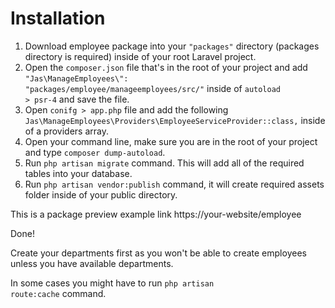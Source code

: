 # Installation

1. Download employee package into your <code>"packages"</code> directory (packages directory is required) inside of your root Laravel project.
2. Open the <code>composer.json</code> file that's in the root of your project and add <code>"Jas\\ManageEmployees\\": "packages/employee/manageemployees/src/"</code> inside of <code>autoload > psr-4</code> and save the file.
3. Open <code>conifg > app.php</code> file and add the following <code>Jas\ManageEmployees\Providers\EmployeeServiceProvider::class,</code> inside of a providers array.
4. Open your command line, make sure you are in the root of your project and type <code>composer dump-autoload</code>.
5. Run <code>php artisan migrate</code> command. This will add all of the required tables into your database.
6. Run <code>php artisan vendor:publish</code> command, it will create required assets folder inside of your public directory.

This is a package preview example link https://your-website/employee

Done!

Create your departments first as you won't be able to create employees unless you have available departments.

In some cases you might have to run <code>php artisan route:cache</code> command.
